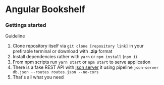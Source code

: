 # Angular Bookshelf
### Gettings started

Guideline

  1. Clone repository itself via ```git clone [repository link]``` in your prefirable terminal or download with **.zip** format
  2. Install dependencies rather with ```yarn``` or ```npm install``` (```npm i```)
  3. From npm scripts run ```yarn start``` or ```npm start``` to serve application
  4. There is a fake REST API with [json server](https://github.com/typicode/json-server) it using pipeline ```json-server db.json --routes routes.json --no-cors```
  5. That's all what you need
